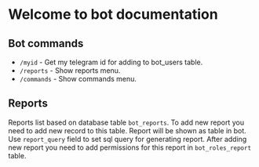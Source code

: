 # Welcome to bot documentation

## Bot commands

* `/myid` - Get my telegram id for adding to bot_users table.
* `/reports` - Show reports menu.
* `/commands` - Show commands menu.

## Reports

Reports list based on database table `bot_reports`. To add new report you need to add new record to this table. Report will be shown as table in bot. Use `report_query` field to set sql query for generating report.
After adding new report you need to add permissions for this report in `bot_roles_report` table.

